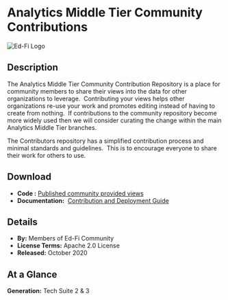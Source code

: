 # Analytics Middle Tier Community Contributions

![Ed-Fi Logo](https://edfidocs.blob.core.windows.net/$web/img/edfi-exchange/technology/image.png)

## Description

The Analytics Middle Tier Community Contribution Repository is a place for community members to share their views into the data for other organizations to leverage.  Contributing your views helps other organizations re-use your work and promotes editing instead of having to create from nothing.  If contributions to the community repository become more widely used then we will consider curating the change within the main Analytics Middle Tier branches.

The Contributors repository has a simplified contribution process and minimal standards and guidelines.  This is to encourage everyone to share their work for others to use.

## Download

* **Code :** [Published community provided views](https://github.com/Ed-Fi-Exchange-OSS/Analytics-Middle-Tier-Contrib)
* **Documentation:**  [Contribution and Deployment Guide](/reference/analytics-middle-tier)

## Details

* **By:** Members of Ed-Fi Community
* **License Terms:** Apache 2.0 License
* **Released:** October 2020

## **At a Glance**

**Generation:** Tech Suite 2 & 3
